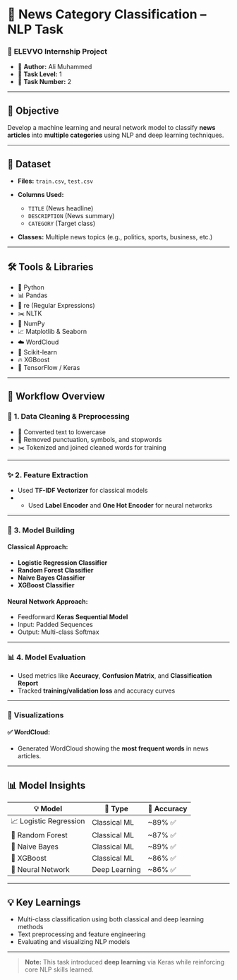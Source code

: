 # 📰 News Category Classification – NLP Task

### 🚀 **ELEVVO Internship Project**

* 👤 **Author:** Ali Muhammed  
* 🧠 **Task Level:** 1  
* 🚀 **Task Number:** 2  

---

## 🎯 **Objective**

Develop a machine learning and neural network model to classify **news articles** into **multiple categories** using NLP and deep learning techniques.

---

## 📁 **Dataset**

* **Files:** `train.csv`, `test.csv`
* **Columns Used:**
  * `TITLE` (News headline)
  * `DESCRIPTION` (News summary)
  * `CATEGORY` (Target class)

* **Classes:** Multiple news topics (e.g., politics, sports, business, etc.)

---

## 🛠 **Tools & Libraries**

* 🐍 Python  
* 📊 Pandas  
* 🔡 re (Regular Expressions)  
* ✂️ NLTK  
* 🔢 NumPy  
* 📈 Matplotlib & Seaborn  
* ☁️ WordCloud  
* 🤖 Scikit-learn  
* 🔥 XGBoost  
* 🧠 TensorFlow / Keras  

---

## 🔄 **Workflow Overview**

### 🧹 **1. Data Cleaning & Preprocessing**
* 🔡 Converted text to lowercase  
* 🚫 Removed punctuation, symbols, and stopwords  
* ✂️ Tokenized and joined cleaned words for training  

---

### ✨ **2. Feature Extraction**
* Used **TF-IDF Vectorizer** for classical models
* * Used **Label Encoder** and **One Hot Encoder** for neural networks  
---

### 🧠 **3. Model Building**

#### Classical Approach:
* **Logistic Regression Classifier**
* **Random Forest Classifier**
* **Naive Bayes Classifier**
* **XGBoost Classifier**

#### Neural Network Approach:
* Feedforward **Keras Sequential Model**  
* Input: Padded Sequences  
* Output: Multi-class Softmax  

---

### 📊 **4. Model Evaluation**

* Used metrics like **Accuracy**, **Confusion Matrix**, and **Classification Report**  
* Tracked **training/validation loss** and accuracy curves  

---

### 🎨 **Visualizations**

#### ✅ WordCloud:
* Generated WordCloud showing the **most frequent words** in news articles.

---

## 📊 **Model Insights**

| **💡 Model**         | **🧩 Type**          | **🎯 Accuracy** |
| ----------------- | ----------------- | ------------ |
| 📈 Logistic Regression        | Classical ML      | ~89% ✅         |
| 🌲 Random Forest        | Classical ML      | ~87% ✅         |
| 🔬  Naive Bayes        | Classical ML      | ~89% ✅         |
| 🚀 XGBoost        | Classical ML      | ~86% ✅         |
| 🤖 Neural Network | Deep Learning     | ~86% ✅         |

---

## 💡 **Key Learnings**

* Multi-class classification using both classical and deep learning methods  
* Text preprocessing and feature engineering  
* Evaluating and visualizing NLP models  

---

> **Note:** This task introduced **deep learning** via Keras while reinforcing core NLP skills learned.

